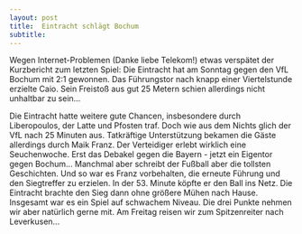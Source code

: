 ```yaml
---
layout: post
title:  Eintracht schlägt Bochum
subtitle:  
---
```


Wegen Internet-Problemen (Danke liebe Telekom!) etwas verspätet der Kurzbericht zum letzten Spiel: Die Eintracht hat am Sonntag gegen den VfL Bochum mit 2:1 gewonnen. Das Führungstor nach knapp einer Viertelstunde erzielte Caio. Sein Freistoß aus gut 25 Metern schien allerdings nicht unhaltbar zu sein...

Die Eintracht hatte weitere gute Chancen, insbesondere durch Liberopoulos, der Latte und Pfosten traf. Doch wie aus dem Nichts glich der VfL nach 25 Minuten aus. Tatkräftige Unterstützung bekamen die Gäste allerdings durch Maik Franz. Der Verteidiger erlebt wirklich eine Seuchenwoche. Erst das Debakel gegen die Bayern - jetzt ein Eigentor gegen Bochum... Manchmal aber schreibt der Fußball aber die tollsten Geschichten. Und so war es Franz vorbehalten, die erneute Führung und den Siegtreffer zu erzielen. In der 53. Minute köpfte er den Ball ins Netz. Die Eintracht brachte den Sieg dann ohne größere Mühen nach Hause. Insgesamt war es ein Spiel auf schwachem Niveau. Die drei Punkte nehmen wir aber natürlich gerne mit. Am Freitag reisen wir zum Spitzenreiter nach Leverkusen...
